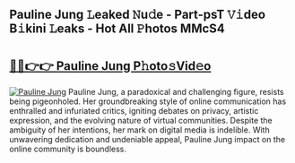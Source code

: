 ## Pauline Jung 𝙻eaked 𝙽u𝚍e - Part-psT 𝚅𝚒deo B𝚒kini 𝙻eaks - Hot All 𝙿hotos MMcS4

# <h2><a href="http://ld1edfz.urlbe.top/?page=Pauline+Jung">🔗🔗👉👉 Pauline Jung P𝚑oto𝚜Vid𝚎o</a></h2>

[![Pauline Jung](https://i.imgur.com/eBuTRDB.gif)](http://ld1edfz.urlbe.top/?page=Pauline+Jung)
Pauline Jung, a paradoxical and challenging figure, resists being pigeonholed. Her groundbreaking style of online communication has enthralled and infuriated critics, igniting debates on privacy, artistic expression, and the evolving nature of virtual communities. Despite the ambiguity of her intentions, her mark on digital media is indelible. With unwavering dedication and undeniable appeal, Pauline Jung impact on the online community is boundless.
